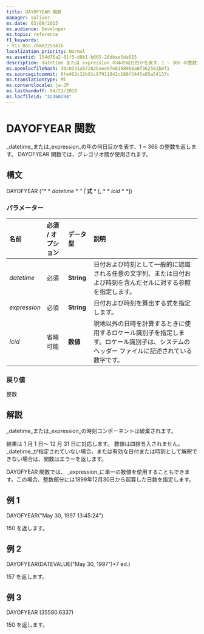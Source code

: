 ```yaml
---
title: DAYOFYEAR 関数
manager: soliver
ms.date: 03/09/2015
ms.audience: Developer
ms.topic: reference
f1_keywords:
- Vis_DSS.chm82251416
localization_priority: Normal
ms.assetid: 154d76a2-81f5-d8b1-b665-26dbae5da615
description: datetime または expression の年の何日目かを表す、1 ~ 366 の整数を返します。 DAYOFYEAR 関数では、グレゴリオ暦が使用されます。
ms.openlocfilehash: 30c0331a57282baee97e81689b6a8f362581b8f1
ms.sourcegitcommit: 8fe462c32b91c87911942c188f3445e85a54137c
ms.translationtype: MT
ms.contentlocale: ja-JP
ms.lasthandoff: 04/23/2019
ms.locfileid: "32360294"
---
```

# <a name="dayofyear-function"></a>DAYOFYEAR 関数

_datetime_または_expression_の年の何日目かを表す、1 ~ 366 の整数を返します。 DAYOFYEAR 関数では、グレゴリオ暦が使用されます。
  
## <a name="syntax"></a>構文

DAYOFYEAR ("* * *datetime* * *" |* **式** * [, * * *lcid* * *]) 
  
### <a name="parameters"></a>パラメーター

|**名前**|**必須 / オプション**|**データ型**|**説明**|
|:-----|:-----|:-----|:-----|
| _datetime_ <br/> |必須  <br/> |**String** <br/> |日付および時刻として一般的に認識される任意の文字列、または日付および時刻を含んだセルに対する参照を指定します。  <br/> |
| _expression_ <br/> |必須  <br/> |**String** <br/> |日付および時刻を算出する式を指定します。  <br/> |
| _lcid_ <br/> |省略可能  <br/> |**数値** <br/> |現地以外の日時を計算するときに使用するロケール識別子を指定します。ロケール識別子は、システムのヘッダー ファイルに記述されている数字です。  <br/> |
   
### <a name="return-value"></a>戻り値

整数
  
## <a name="remarks"></a>解説

_datetime_または_expression_の時刻コンポーネントは破棄されます。 
  
結果は 1 月 1 日～ 12 月 31 日に対応します。 数値は四捨五入されません。 _datetime_が指定されていない場合、または有効な日付または時刻として解釈できない場合は、関数はエラーを返します。 
  
DAYOFYEAR 関数では、 _expression_に単一の数値を使用することもできます。この場合、整数部分には1899年12月30日から起算した日数を指定します。 
  
## <a name="example-1"></a>例 1

DAYOFYEAR("May 30, 1997 13:45:24")
  
150 を返します。
  
## <a name="example-2"></a>例 2

DAYOFYEAR(DATEVALUE("May 30, 1997")+7 ed.)
  
157 を返します。
  
## <a name="example-3"></a>例 3

DAYOFYEAR (35580.6337)
  
150 を返します。
  

